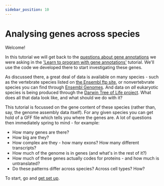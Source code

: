 ```yaml
---
sidebar_position: 10
---
```


# Analysing genes across species

Welcome!

In this tutorial we will get back to the [questions about gene
annotations](../programming_with_gene_annotations3/001_Introduction.md) we were asking in the ['Learn to program with
gene annotations'](../programming_with_gene_annotations3/README.md) tutorial.  We'll use the code we developed there to
start investigating these genes.

As discussed there, a great deal of data is available on many species - such as the vertebrate species listed on [the
Ensembl ftp site](http://ftp.ensembl.org/pub/current_gff3), or nonvertebvrate species you can find through [Ensembl
Genomes](https://ensemblgenomes.org).  And data on *all* eukaryotic species is being produced through the [Darwin Tree
of Life project](https://www.darwintreeoflife.org).  What does all that data look like, and what should we do with it?

This tutorial is focussed on the gene content of these species (rather than, say, the genome assembly data itself).  For
any given species you can get hold of a GFF file which tells you where the genes are.  A lot of questions then immediately
spring to mind - for example:

- How many genes are there?
- How big are they?
- How complex are they - how many exons?  How many different transcripts?
- How much of the genome is in genes (and what's in the rest of it?)
- How much of these genes actually codes for proteins - and how much is untranslated?
- Do these patterns differ across species?  Across cell types?  How?

To start, go and [get set up](./001_getting_setup.md).